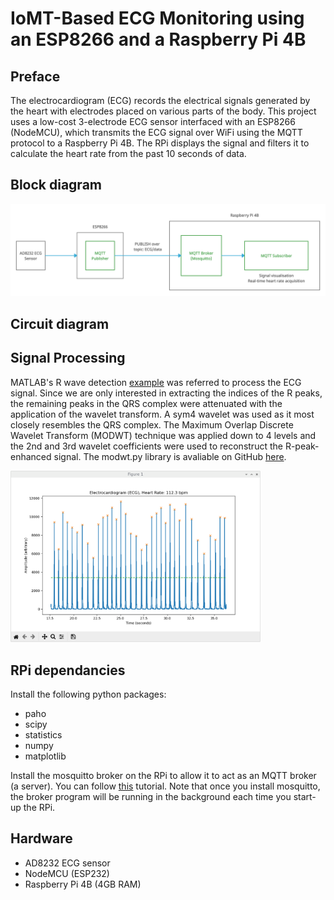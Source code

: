 # IoMT-Based ECG Monitoring using an ESP8266 and a Raspberry Pi 4B

## Preface

The electrocardiogram (ECG) records the electrical signals generated by the heart with electrodes placed on various parts of the body. This project uses a low-cost 3-electrode ECG sensor interfaced with an ESP8266 (NodeMCU), which transmits the ECG signal over WiFi using the MQTT protocol to a Raspberry Pi 4B. The RPi displays the signal and filters it to calculate the heart rate from the past 10 seconds of data.

## Block diagram

![alt text](https://github.com/zainamir-98/iomt-ecg/blob/main/diagram.png)
  
## Circuit diagram

## Signal Processing

MATLAB's R wave detection [example](https://www.mathworks.com/help/wavelet/ug/r-wave-detection-in-the-ecg.html) was referred to process the ECG signal. Since we are only interested in extracting the indices of the R peaks, the remaining peaks in the QRS complex were attenuated with the application of the wavelet transform. A sym4 wavelet was used as it most closely resembles the QRS complex. The Maximum Overlap Discrete Wavelet Transform (MODWT) technique was applied down to 4 levels and the 2nd and 3rd wavelet coefficients were used to reconstruct the R-peak-enhanced signal. The modwt.py library is avaliable on GitHub [here](https://github.com/pistonly/modwtpy).

<img src="https://github.com/zainamir-98/iomt-ecg/blob/main/ecg_sig.png" width="400"/>

## RPi dependancies

Install the following python packages:
* paho
* scipy
* statistics
* numpy
* matplotlib

Install the mosquitto broker on the RPi to allow it to act as an MQTT broker (a server). You can follow [this](https://randomnerdtutorials.com/how-to-install-mosquitto-broker-on-raspberry-pi/) tutorial. Note that once you install mosquitto, the broker program will be running in the background each time you start-up the RPi.

## Hardware
* AD8232 ECG sensor
* NodeMCU (ESP232)
* Raspberry Pi 4B (4GB RAM)
